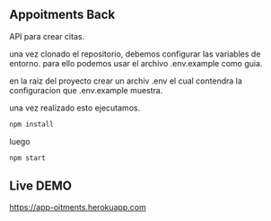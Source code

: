 ## Appoitments Back

API para crear citas. 

una vez clonado el repositorio, debemos configurar las variables de entorno.
para ello podemos usar el archivo .env.example como guia.

en la raiz del proyecto crear un archiv .env el cual contendra la configuracion que .env.example muestra.

una vez realizado esto ejecutamos.

```js
npm install
```
luego
```js
npm start 
```

## Live DEMO
https://app-oitments.herokuapp.com
